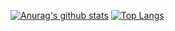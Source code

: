 [![Anurag's github stats](https://github-readme-stats.vercel.app/api?username=nenoNaninu&count_private=true&show_icons=true&theme=dracula)](https://github.com/anuraghazra/github-readme-stats)
[![Top Langs](https://github-readme-stats.vercel.app/api/top-langs/?username=nenoNaninu)](https://github.com/anuraghazra/github-readme-stats)
